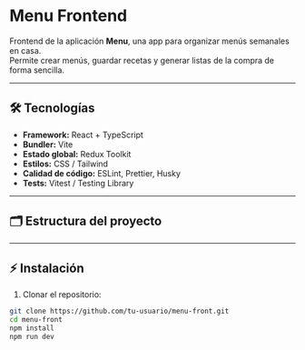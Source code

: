 # Menu Frontend

Frontend de la aplicación **Menu**, una app para organizar menús semanales en casa.  
Permite crear menús, guardar recetas y generar listas de la compra de forma sencilla.

---

## 🛠 Tecnologías

- **Framework:** React + TypeScript
- **Bundler:** Vite
- **Estado global:** Redux Toolkit
- **Estilos:** CSS / Tailwind
- **Calidad de código:** ESLint, Prettier, Husky
- **Tests:** Vitest / Testing Library

---

## 🗂 Estructura del proyecto

---

## ⚡ Instalación

1. Clonar el repositorio:

```bash
git clone https://github.com/tu-usuario/menu-front.git
cd menu-front
npm install
npm run dev
```
